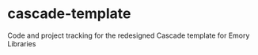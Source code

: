 # cascade-template
Code and project tracking for the redesigned Cascade template for Emory Libraries
